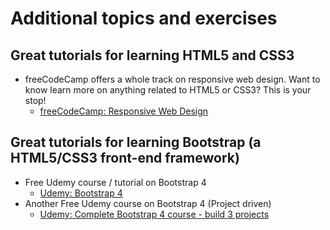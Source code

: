 # Additional topics and exercises

## Great tutorials for learning HTML5 and CSS3

- freeCodeCamp offers a whole track on responsive web design. Want to know learn more on anything related to HTML5 or CSS3? This is your stop!
  - [freeCodeCamp: Responsive Web Design](https://learn.freecodecamp.org/)
  
## Great tutorials for learning Bootstrap (a HTML5/CSS3 front-end framework)  
- Free Udemy course / tutorial on Bootstrap 4
  - [Udemy: Bootstrap 4](https://www.udemy.com/bootstrap-4/)
- Another Free Udemy course on Bootstrap 4 (Project driven)
  - [Udemy: Complete Bootstrap 4 course - build 3 projects](https://www.udemy.com/bootstrap-4-tutorials/)
